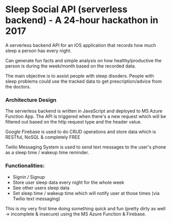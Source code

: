 # Sleep Social API (serverless backend) - A 24-hour hackathon in 2017

A serverless backend API for an IOS application that records how much sleep a person has every night. 

Can generate fun facts and simple analysis on how healthy/productive the person is during the week/month based on the recorded data.

The main objective is to assist people with sleep disoders. People with sleep problems could use the tracked data to get prescription/advice from the doctors.

### Architecture Design
The serverless backend is written in JavaScript and deployed to MS Azure Function App. The API is triggered when there's a new request which will be filtered out based on the http request type and the header value.

Google Firebase is used to do CRUD operations and store data which is RESTful, NoSQL & completely FREE 

Twilio Messaging System is used to send text messages to the user's phone as a sleep time / wakeup time reminder.

### Functionalities:
- Signin / Signup
- Store user sleep data every night for the whole week
- See other users sleep data
- Set sleep time / wakeup time which will notify user at those times (via Twilio text messaging)

This is my very first time doing something quick and fun (pretty dirty as well -> incomplete & insecure) using the MS Azure Function & Firebase.

